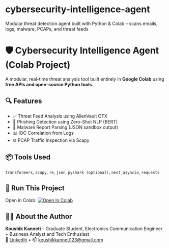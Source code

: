 # cybersecurity-intelligence-agent
Modular threat detection agent built with Python &amp; Colab – scans emails, logs, malware, PCAPs, and threat feeds

# 🛡️ Cybersecurity Intelligence Agent (Colab Project)

A modular, real-time threat analysis tool built entirely in **Google Colab** using **free APIs and open-source Python tools**.

## 🔍 Features

- ✅ Threat Feed Analysis using AlienVault OTX
- 📧 Phishing Detection using Zero-Shot NLP (BERT)
- 📁 Malware Report Parsing (JSON sandbox output)
- 📊 IOC Correlation from Logs
- 🌐 PCAP Traffic Inspection via Scapy

## 📦 Tools Used
`transformers`, `scapy`, `re`, `json`, `pyshark (optional)`, `nest_asyncio`, `requests`

## 🚀 Run This Project
Open in Colab: [![Open In Colab]([https://colab.research.google.com/assets/colab-badge.svg)](https://colab.research.google.com/github/YOUR_USERNAME/cybersecurity-intelligence-agent/blob/main/Cybersecurity_Intelligence_Agent.ipynb](https://colab.research.google.com/drive/1O7ySZzb2gf2cb24fuCxuI958X8sexBPo?usp=sharing))

## 👨‍💻 About the Author
**Koushik Kanneti** – Graduate Student, Electronics Communication Engineer + Business Analyst and  Tech Enthusiast  
🔗 [LinkedIn]([https://www.linkedin.com/in/YOUR-LINKEDIN](https://www.linkedin.com/in/koushik-k-796900202/)) • 📫 koushikkanneti123@gmail.com

